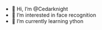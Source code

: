 - 👋 Hi, I’m @Cedarknight
- 👀 I’m interested in face recognition
- 🌱 I’m currently learning ython

<!---
Cedarknight/Cedarknight is a ✨ special ✨ repository because its `README.md` (this file) appears on your GitHub profile.
You can click the Preview link to take a look at your changes.
--->
